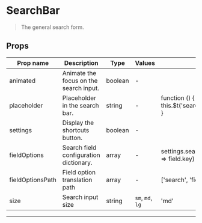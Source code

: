# SearchBar

> The general search form.

## Props

| Prop name        | Description                            | Type    | Values           | Default                                                |
| ---------------- | -------------------------------------- | ------- | ---------------- | ------------------------------------------------------ |
| animated         | Animate the focus on the search input. | boolean | -                |                                                        |
| placeholder      | Placeholder in the search bar.         | string  | -                | function () {<br/> this.$t('search.placeholder')<br/>} |
| settings         | Display the shortcuts button.          | boolean | -                |                                                        |
| fieldOptions     | Search field configuration dictionary. | array   | -                | settings.searchFields.map((field) =&gt; field.key)     |
| fieldOptionsPath | Field option translation path          | array   | -                | ['search', 'field']                                    |
| size             | Search input size                      | string  | `sm`, `md`, `lg` | 'md'                                                   |

---
